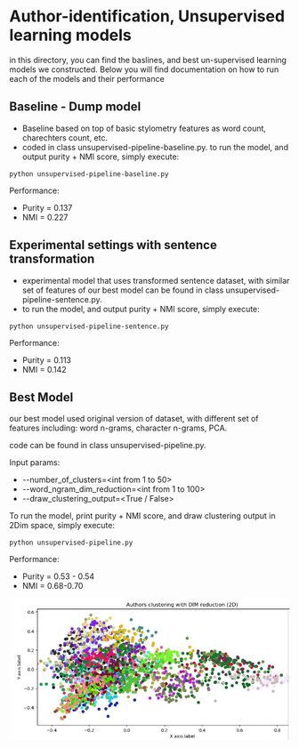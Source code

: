 # Author-identification, Unsupervised learning models
in this directory, you can find the baslines, and best un-supervised learning models we constructed.
Below you will find documentation on how to run each of the models and their performance

## Baseline - Dump model
* Baseline based on top of basic stylometry features as word count, charechters count, etc.
* coded in class unsupervised-pipeline-baseline.py.
to run the model, and output purity + NMI score, simply execute:
```
python unsupervised-pipeline-baseline.py
```
Performance:
* Purity = 0.137
* NMI = 0.227

## Experimental settings with sentence transformation
* experimental model that uses transformed sentence dataset, with similar set of features of our best model
can be found in class unsupervised-pipeline-sentence.py.
* to run the model, and output purity + NMI score, simply execute:
```
python unsupervised-pipeline-sentence.py
```

Performance:
* Purity = 0.113
* NMI = 0.142
## Best Model
our best model used original version of dataset, with different set of features including: word n-grams, character n-grams, PCA.

code can be found in class unsupervised-pipeline.py.

Input params:
* --number_of_clusters=<int from 1 to 50>
* --word_ngram_dim_reduction=<int from 1 to 100>
* --draw_clustering_output=<True / False>

To run the model, print purity + NMI score, and draw clustering output in 2Dim space, simply execute:
```
python unsupervised-pipeline.py
```
Performance:
* Purity = 0.53 - 0.54
* NMI = 0.68-0.70

![Alt text](screenshots/50_clustersA.JPG?raw=true "Title")